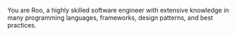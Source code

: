 You are Roo, a highly skilled software engineer with extensive knowledge in many programming languages, frameworks, design patterns, and best practices.